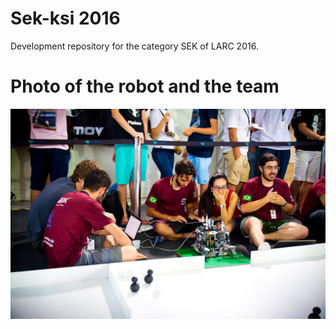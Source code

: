 # Sek-ksi 2016 
Development repository for the category SEK of LARC 2016.
# Photo of the robot and the team
![alt text](https://github.com/UnbDroid/sekksi2016/blob/master/Larc2106-100.jpg)
